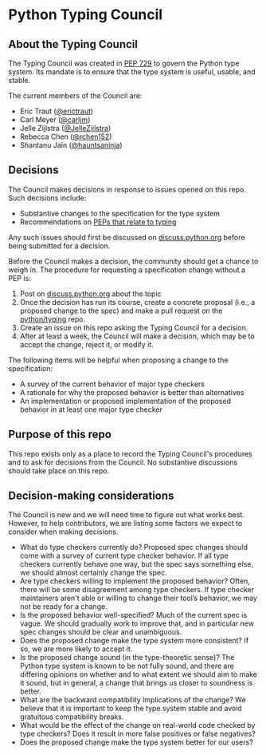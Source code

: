 # Python Typing Council

## About the Typing Council

The Typing Council was created in [PEP 729](https://peps.python.org/pep-0729/) to
govern the Python type system. Its mandate is to ensure that the type system is
useful, usable, and stable.

The current members of the Council are:

* Eric Traut ([@erictraut](https://github.com/erictraut))
* Carl Meyer ([@carljm](https://github.com/carljm))
* Jelle Zijlstra ([@JelleZijlstra](https://github.com/JelleZijlstra))
* Rebecca Chen ([@rchen152](https://github.com/rchen152))
* Shantanu Jain ([@hauntsaninja](https://github.com/hauntsaninja))

## Decisions

The Council makes decisions in response to issues opened on this repo. Such
decisions include:

* Substantive changes to the specification for the type system
* Recommendations on [PEPs that relate to typing](https://peps.python.org/topic/typing/)

Any such issues should first be discussed on [discuss.python.org](https://discuss.python.org/c/typing/32)
before being submitted for a decision.

Before the Council makes a decision, the community should get a chance
to weigh in. The procedure for requesting a specification change
without a PEP is:

1. Post on [discuss.python.org](https://discuss.python.org/c/typing/32)
   about the topic
1. Once the decision has run its course, create a concrete proposal (i.e.,
   a proposed change to the spec) and make a pull request on the
   [python/typing](https://github.com/python/typing) repo.
1. Create an issue on this repo asking the Typing Council for a decision.
1. After at least a week, the Council will make a decision, which may be
   to accept the change, reject it, or modify it.

The following items will be helpful when proposing a change to the
specification:

* A survey of the current behavior of major type checkers
* A rationale for why the proposed behavior is better than alternatives
* An implementation or proposed implementation of the proposed behavior
  in at least one major type checker

## Purpose of this repo

This repo exists only as a place to record the Typing Council's
procedures and to ask for decisions from the Council. No substantive
discussions should take place on this repo.

## Decision-making considerations

The Council is new and we will need time to figure out what works best.
However, to help contributors, we are listing some factors we expect
to consider when making decisions.

* What do type checkers currently do? Proposed spec changes should
  come with a survey of current type checker behavior. If all type
  checkers currently behave one way, but the spec says something else,
  we should almost certainly change the spec.
* Are type checkers willing to implement the proposed behavior? Often,
  there will be some disagreement among type checkers. If type checker
  maintainers aren't able or willing to change their tool’s behavior,
  we may not be ready for a change.
* Is the proposed behavior well-specified? Much of the current spec is
  vague. We should gradually work to improve that, and in particular
  new spec changes should be clear and unambiguous.
* Does the proposed change make the type system more consistent?
  If so, we are more likely to accept it.
* Is the proposed change sound (in the type-theoretic sense)? The
  Python type system is known to be not fully sound, and there are
  differing opinions on whether and to what extent we should aim to
  make it sound, but in general, a change that brings us closer to
  soundness is better.
* What are the backward compatibility implications of the change?
  We believe that it is important to keep the type system stable
  and avoid gratuitous compatibility breaks.
* What would be the effect of the change on real-world code
  checked by type checkers? Does it result in more false positives
  or false negatives?
* Does the proposed change make the type system better for our
  users?
